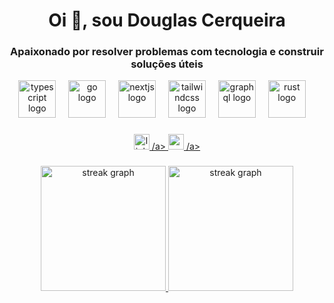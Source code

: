 <h1 align="center">Oi 👋, sou Douglas Cerqueira</h1>
<h3 align="center">Apaixonado por resolver problemas com tecnologia e construir soluções úteis</h3>




<div align="center">
  <img src="https://skillicons.dev/icons?i=cs" height="60" alt="typescript logo"  />
  <img width="12" />
  <img src="https://skillicons.dev/icons?i=net" height="60" alt="go logo"  />
  <img width="12" />
  <img src="https://skillicons.dev/icons?i=mysql" height="60" alt="nextjs logo"  />
  <img width="12" />
  <img src="https://skillicons.dev/icons?i=html" height="60" alt="tailwindcss logo"  />
  <img width="12" />
  <img src="https://skillicons.dev/icons?i=css" height="60" alt="graphql logo"  />
  <img width="12" />
  <img src="https://skillicons.dev/icons?i=javascript" height="60" alt="rust logo"  />
  <img width="12" />
</div>

###

<div align="center">
  <a href= "https://www.linkedin.com/in/douglas-cerqueira-702652358"><img  src="https://img.shields.io/static/v1?message=LinkedIn&logo=linkedin&label=&color=0077B5&logoColor=white&labelColor=&style=for-the-badge" height="25" alt="linkedin logo"  /> /a>
  <a href="douglas.cerqueira25@gmail.com" ><img src="https://img.shields.io/static/v1?message=Gmail&logo=gmail&label=&color=D14836&logoColor=white&labelColor=&style=for-the-badge" height="25" alt="gmail logo"  /> /a>
</div>

###

<div align="center">
  <img src="https://streak-stats.demolab.com?user=douglas-cerqueira&locale=en&mode=daily&theme=vue-dark&hide_border=false&border_radius=5&order=3" height="200" alt="streak graph"  />
  <img src="https://github-readme-stats.vercel.app/api?username=douglas-Cerqueira&theme=vue-dark&hide_border=false&include_all_commits=true&count_private=true" height="200" alt="streak graph"  />


